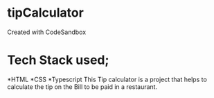 # tipCalculator
Created with CodeSandbox
# Tech Stack used;
 *HTML
 *CSS
 *Typescript
This Tip calculator is a project that helps to calculate the tip on the Bill to be paid in a restaurant.
